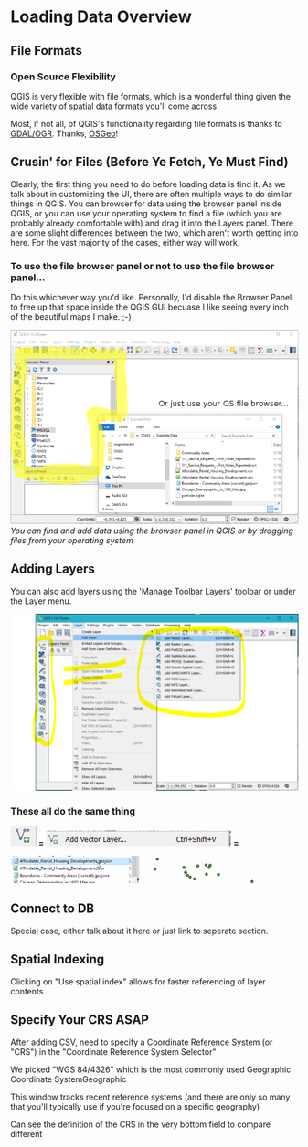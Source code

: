 # Loading Data Overview

## File Formats

### Open Source Flexibility

QGIS is very flexible with file formats, which is a wonderful thing given the wide variety of spatial data formats you'll come across.

Most, if not all, of QGIS's functionality regarding file formats is thanks to [GDAL/OGR](http://www.gdal.org/). Thanks, [OSGeo](http://www.osgeo.org/)!

## Crusin' for Files (Before Ye Fetch, Ye Must Find)

Clearly, the first thing you need to do before loading data is find it. As we talk about in customizing the UI, there are often multiple ways to do similar things in QGIS. You can browser for data using the browser panel inside QGIS, or you can use your operating system to find a file (which you are probably already comfortable with) and drag it into the Layers panel. There are some slight differences between the two, which aren't worth getting into here. For the vast majority of the cases, either way will work.

### To use the file browser panel or not to use the file browser panel...
Do this whichever way you'd like. Personally, I'd disable the Browser Panel to free up that space inside the QGIS GUI becuase I like seeing every inch of the beautiful maps I make. ;-)

![Browser](.\images\browser.PNG)
*You can find and add data using the browser panel in QGIS or by dragging files from your operating system*


## Adding Layers

You can also add layers using the 'Manage Toolbar Layers' toolbar or under the Layer menu.

![Browser](.\images\AddLayer.PNG)

### These all do the same thing

![Browser](.\images\AddVector.PNG) **=** ![Browser](.\images\AddVector2.PNG) **=**

![Browser](.\video\vectorAdd.gif)


## Connect to DB

Special case, either talk about it here or just link to seperate section.

## Spatial Indexing
Clicking on "Use spatial index" allows for faster referencing of layer
contents




## Specify Your CRS ASAP
After adding CSV, need to specify a Coordinate Reference System (or
"CRS") in the "Coordinate Reference System Selector"

We picked "WGS 84/4326" which is the most commonly used Geographic
Coordinate SystemGeographic

This window tracks recent reference systems (and there are only so many
that you'll typically use if you're focused on a specific geography)

Can see the definition of the CRS in the very bottom field to compare different
